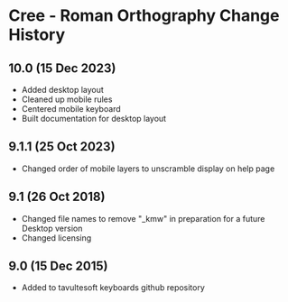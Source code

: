 Cree - Roman Orthography Change History
============================
10.0 (15 Dec 2023)
-----------------
* Added desktop layout
* Cleaned up mobile rules
* Centered mobile keyboard
* Built documentation for desktop layout

9.1.1 (25 Oct 2023)
-----------------
* Changed order of mobile layers to unscramble display on help page

9.1 (26 Oct 2018)
-----------------
* Changed file names to remove "_kmw" in preparation for a future Desktop version
* Changed licensing

9.0 (15 Dec 2015)
-----------------

* Added to tavultesoft keyboards github repository
